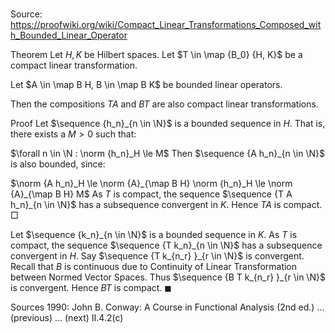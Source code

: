 # 

Source: https://proofwiki.org/wiki/Compact_Linear_Transformations_Composed_with_Bounded_Linear_Operator

Theorem
Let $H, K$ be Hilbert spaces.
Let $T \in \map {B_0} {H, K}$ be a compact linear transformation.

Let $A \in \map B H, B \in \map B K$ be bounded linear operators.

Then the compositions $T A$ and $B T$ are also compact linear transformations.


Proof
Let $\sequence {h_n}_{n \in \N}$ is a bounded sequence in $H$.
That is, there exists a $M > 0$ such that:

$\forall n \in \N : \norm {h_n}_H \le M$
Then $\sequence {A h_n}_{n \in \N}$ is also bounded, since:

$\norm {A h_n}_H \le \norm {A}_{\map B H} \norm {h_n}_H \le \norm {A}_{\map B H} M$
As $T$ is compact,
the sequence $\sequence {T A h_n}_{n \in \N}$ has a subsequence convergent in $K$.
Hence $T A$ is compact.
$\Box$

Let $\sequence {k_n}_{n \in \N}$ is a bounded sequence in $K$.
As $T$ is compact,
the sequence $\sequence {T k_n}_{n \in \N}$ has a subsequence convergent in $H$.
Say $\sequence {T k_{n_r} }_{r \in \N}$ is convergent.
Recall that $B$ is continuous due to Continuity of Linear Transformation between Normed Vector Spaces.
Thus $\sequence {B T k_{n_r} }_{r \in \N}$ is convergent.
Hence $B T$ is compact.
$\blacksquare$


Sources
1990: John B. Conway: A Course in Functional Analysis (2nd ed.) ... (previous) ... (next) $\text {II}.4.2 \text {(c)}$





